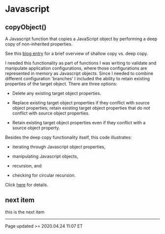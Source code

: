 # Javascript

## copyObject()

A Javascript function that copies a JavaScript object by performing a deep copy of non-inherited properties.

See this [blog entry](/pages/blog.md#04/24_-_Shallow_Copy_vs._Deep_Copy,_and_copyObject) for a brief overview of shallow copy vs. deep copy.

I needed this functionality as part of functions I was writing to validate and manipulate application configurations, where those configurations are represented in memory as Javascript objects. Since I needed to combine different configuration 'branches' I included the ability to retain existing properties of the target object. There are three options:

 - Delete any existing target object properties.

 - Replace existing target object properties if they conflict with source object properties; retain existing target object properties that do not conflict with source object properties.

 - Retain existing target object properties even if they conflict with a source object property.

Besides the deep copy functionality itself, this code illustrates:

 - iterating through Javascript object properties,

 - manipulating Javascript objects,

 - recursion, and

 - checking for circular recursion.

Click [here](copyObject.md) for details.

## next item

this is the next item

<hr class="tight"><p class="timestamp">Page updated >= 2020.04.24 11:07 ET</p>
